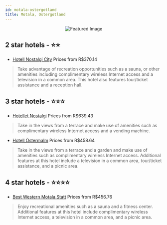 ```yaml
---
id: motala-ostergotland
title: Motala, Ostergotland
---
```


<center><img src="https://i.travelapi.com/hotels/1000000/870000/869400/869368/e977e76a_z.jpg" alt="Featured Image" /></center>


##  2 star hotels - ⭐️⭐️

-    [Hotell Nostalgi City](https://us.hurb.com/hotels/motala/hotell-nostalgi-city-JNP-JP164341?cmp=18055) Prices from R$370.14
   > Take advantage of recreation opportunities such as a sauna, or other amenities including complimentary wireless Internet access and a television in a common area. This hotel also features tour/ticket assistance and a reception hall.

##  3 star hotels - ⭐️⭐️⭐️

-    [Hotellet Nostalgi](https://us.hurb.com/hotels/motala/hotellet-nostalgi-JNP-JP497671?cmp=18055) Prices from R$639.43
   > Take in the views from a terrace and make use of amenities such as complimentary wireless Internet access and a vending machine.
-    [Hotell Östermalm](https://us.hurb.com/hotels/motala/hotell-ostermalm-JNP-JP671470?cmp=18055) Prices from R$458.64
   > Take in the views from a terrace and a garden and make use of amenities such as complimentary wireless Internet access. Additional features at this hotel include a television in a common area, tour/ticket assistance, and a picnic area.

##  4 star hotels - ⭐️⭐️⭐️⭐️

-    [Best Western Motala Statt](https://us.hurb.com/hotels/motala/best-western-motala-statt-JNP-JP196865?cmp=18055) Prices from R$456.76
   > Enjoy recreational amenities such as a sauna and a fitness center. Additional features at this hotel include complimentary wireless Internet access, a television in a common area, and a picnic area.
